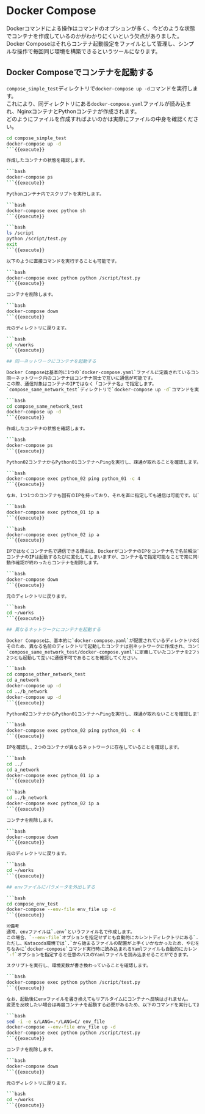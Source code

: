 # Docker Compose

Dockerコマンドによる操作はコマンドのオプションが多く、今どのような状態でコンテナを作成しているのかがわかりにくいという欠点がありました。  
Docker Composeはそれらコンテナ起動設定をファイルとして管理し、シンプルな操作で毎回同じ環境を構築できるというツールになります。

## Docker Composeでコンテナを起動する

`compose_simple_test`ディレクトリで`docker-compose up -d`コマンドを実行します。  
これにより、同ディレクトリにある`docker-compose.yaml`ファイルが読み込まれ、NginxコンテナとPythonコンテナが作成されます。  
どのようにファイルを作成すればよいのかは実際にファイルの中身を確認ください。

```bash
cd compose_simple_test
docker-compose up -d
```{{execute}}

作成したコンテナの状態を確認します。

```bash
docker-compose ps
```{{execute}}

Pythonコンテナ内でスクリプトを実行します。

```bash
docker-compose exec python sh
```{{execute}}

```bash
ls /script
python /script/test.py
exit
```{{execute}}

以下のように直接コマンドを実行することも可能です。

```bash
docker-compose exec python python /script/test.py
```{{execute}}

コンテナを削除します。

```bash
docker-compose down
```{{execute}}

元のディレクトリに戻ります。

```bash
cd ~/works
```{{execute}}

## 同一ネットワークにコンテナを起動する

Docker Composeは基本的に1つの`docker-compose.yaml`ファイルに定義されているコンテナをすべて同一のネットワークに作成します。  
同一ネットワーク内のコンテナはコンテナ同士で互いに通信が可能です。  
この際、通信対象はコンテナのIPではなく「コンテナ名」で指定します。  
`compose_same_network_test`ディレクトリで`docker-compose up -d`コマンドを実行してください。  

```bash
cd compose_same_network_test
docker-compose up -d
```{{execute}}

作成したコンテナの状態を確認します。

```bash
docker-compose ps
```{{execute}}

Python02コンテナからPython01コンテナへPingを実行し、疎通が取れることを確認します。

```bash
docker-compose exec python_02 ping python_01 -c 4
```{{execute}}

なお、1つ1つのコンテナも固有のIPを持っており、それを直に指定しても通信は可能です。以下のコマンドでコンテナのIPを確認してみてください。

```bash
docker-compose exec python_01 ip a
```{{execute}}

```bash
docker-compose exec python_02 ip a
```{{execute}}

IPではなくコンテナ名で通信できる理由は、DockerがコンテナのIPをコンテナ名で名前解決できるようにしているためです。  
コンテナのIPは起動するたびに変化してしまいますが、コンテナ名で指定可能なことで常に同じ記述でコンテナ間の通信が可能になります。  
動作確認が終わったらコンテナを削除します。

```bash
docker-compose down
```{{execute}}

元のディレクトリに戻ります。

```bash
cd ~/works
```{{execute}}

## 異なるネットワークにコンテナを起動する

Docker Composeは、基本的に`docker-compose.yaml`が配置されているディレクトリの名前でネットワークを作成し、そのネットワーク内にコンテナを作成します。  
そのため、異なる名前のディレクトリで起動したコンテナは別ネットワークに作成され、コンテナ間は論理的に接続されていない状態になり、コンテナ間の通信は行えなくなります。  
`compose_same_network_test/docker-compose.yaml`に定義していたコンテナを2ファイルに分離したファイルを`compose_other_network_test`配下の`a_network`と`b_network`ディレクトリ内に配置してあるため、
2つとも起動して互いに通信不可であることを確認してください。

```bash
cd compose_other_network_test
cd a_network
docker-compose up -d
cd ../b_network
docker-compose up -d
```{{execute}}

Python02コンテナからPython01コンテナへPingを実行し、疎通が取れないことを確認します。

```bash
docker-compose exec python_02 ping python_01 -c 4
```{{execute}}

IPを確認し、2つのコンテナが異なるネットワークに存在していることを確認します。

```bash
cd ../
cd a_network
docker-compose exec python_01 ip a
```{{execute}}

```bash
cd ../b_network
docker-compose exec python_02 ip a
```{{execute}}

コンテナを削除します。

```bash
docker-compose down
```{{execute}}

元のディレクトリに戻ります。

```bash
cd ~/works
```{{execute}}

## envファイルにパラメータを外出しする

```bash
cd compose_env_test
docker-compose --env-file env_file up -d
```{{execute}}

※備考  
通常、envファイルは`.env`というファイル名で作成します。  
この場合、`--env-file`オプションを指定せずとも自動的にカレントディレクトリにある`.env`ファイルを読み込んでくれます。  
ただし、Katacoda環境では`.`から始まるファイルの配置が上手くいかなかったため、やむを得ず上記のようなコマンドで実行するようにしています。  
ちなみに`docker-compose`コマンド実行時に読み込まれるYamlファイルも自動的にカレントディレクトリの`docker-compose.yaml`が読み込まれていますが、
`-f`オプションを指定すると任意のパスのYamlファイルを読み込ませることができます。

スクリプトを実行し、環境変数が書き換わっていることを確認します。

```bash
docker-compose exec python python /script/test.py
```{{execute}}

なお、起動後にenvファイルを書き換えてもリアルタイムにコンテナへ反映はされません。  
変更を反映したい場合は再度コンテナを起動する必要があるため、以下のコマンドを実行して変更が反映されたことを確認してください。

```bash
sed -i -e s/LANG=.*/LANG=C/ env_file 
docker-compose --env-file env_file up -d
docker-compose exec python python /script/test.py
```{{execute}}

コンテナを削除します。

```bash
docker-compose down
```{{execute}}

元のディレクトリに戻ります。

```bash
cd ~/works
```{{execute}}
